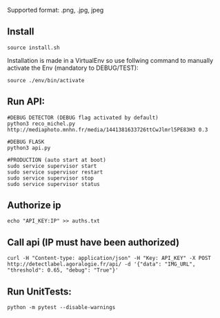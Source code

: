 Supported format:
.png, .jpg, jpeg

## Install
```
source install.sh
```

Installation is made in a VirtualEnv so use follwing command to manually activate the Env (mandatory to DEBUG/TEST):
```
source ./env/bin/activate
```

## Run API:
```
#DEBUG DETECTOR (DEBUG flag activated by default)
python3 reco_michel.py http://mediaphoto.mnhn.fr/media/1441381633726ttCwJlmrl5PE83H3 0.3

#DEBUG FLASK
python3 api.py

#PRODUCTION (auto start at boot)
sudo service supervisor start
sudo service supervisor restart
sudo service supervisor stop
sudo service supervisor status
```

## Authorize ip
```
echo "API_KEY:IP" >> auths.txt
```

## Call api (IP must have been authorized)
```
curl -H "Content-type: application/json" -H "Key: API_KEY" -X POST http://detectlabel.agoralogie.fr/api/ -d '{"data": "IMG_URL", "threshold": 0.65, "debug": "True"}'
```

## Run UnitTests:
```
python -m pytest --disable-warnings
```
